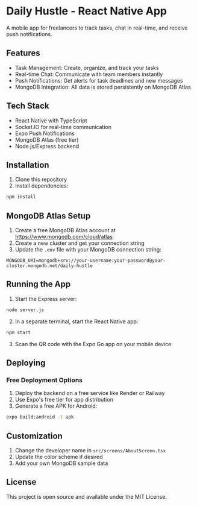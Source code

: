 # Daily Hustle - React Native App

A mobile app for freelancers to track tasks, chat in real-time, and receive push notifications.

## Features

- Task Management: Create, organize, and track your tasks
- Real-time Chat: Communicate with team members instantly
- Push Notifications: Get alerts for task deadlines and new messages
- MongoDB Integration: All data is stored persistently on MongoDB Atlas

## Tech Stack

- React Native with TypeScript
- Socket.IO for real-time communication
- Expo Push Notifications
- MongoDB Atlas (free tier)
- Node.js/Express backend

## Installation

1. Clone this repository
2. Install dependencies:

```bash
npm install
```

## MongoDB Atlas Setup

1. Create a free MongoDB Atlas account at https://www.mongodb.com/cloud/atlas
2. Create a new cluster and get your connection string
3. Update the `.env` file with your MongoDB connection string:

```
MONGODB_URI=mongodb+srv://your-username:your-password@your-cluster.mongodb.net/daily-hustle
```

## Running the App

1. Start the Express server:

```bash
node server.js
```

2. In a separate terminal, start the React Native app:

```bash
npm start
```

3. Scan the QR code with the Expo Go app on your mobile device

## Deploying

### Free Deployment Options

1. Deploy the backend on a free service like Render or Railway
2. Use Expo's free tier for app distribution
3. Generate a free APK for Android:

```bash
expo build:android -t apk
```

## Customization

1. Change the developer name in `src/screens/AboutScreen.tsx`
2. Update the color scheme if desired
3. Add your own MongoDB sample data

## License

This project is open source and available under the MIT License. 